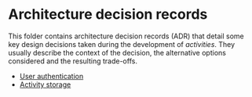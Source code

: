 # Architecture decision records

This folder contains architecture decision records (ADR) that detail some key
design decisions taken during the development of _activities_. They usually
describe the context of the decision, the alternative options considered and the
resulting trade-offs.

- [User authentication](20250918-authentication.md)
- [Activity storage](20250924-activities-storage.md)
